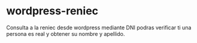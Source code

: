 # wordpress-reniec
Consulta a la reniec desde wordpress mediante DNI podras verificar ti una persona es real y obtener su nombre y apellido.

